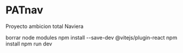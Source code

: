 # PATnav
Proyecto ambicion total Naviera

borrar node modules
npm install --save-dev @vitejs/plugin-react
npm install
npm run dev